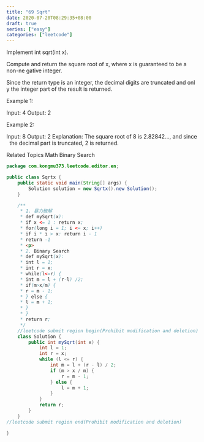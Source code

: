 ```yaml
---
title: "69 Sqrt"
date: 2020-07-20T08:29:35+08:00
draft: true
series: ["easy"]
categories: ["leetcode"]
---
```

Implement int sqrt(int x).

Compute and return the square root of x, where x is guaranteed to be a non-ne
gative integer. 

Since the return type is an integer, the decimal digits are truncated and onl
y the integer part of the result is returned. 

Example 1: 


Input: 4
Output: 2


Example 2: 


Input: 8
Output: 2
Explanation: The square root of 8 is 2.82842..., and since 
             the decimal part is truncated, 2 is returned.

Related Topics Math Binary Search
```java
package com.kongmu373.leetcode.editor.en;

public class Sqrtx {
    public static void main(String[] args) {
        Solution solution = new Sqrtx().new Solution();
    }

    /**
     * 1. 暴力破解
     * def mySqrt(x):
     * if x <= 1 : return x;
     * for(long i = 1; i <= x; i++)
     * if i * i > x: return i - 1
     * return -1
     * <p>
     * 2. Binary Search
     * def mySqrt(x):
     * int l = 1;
     * int r = x;
     * while(l<=r) {
     * int m = l + (r-l) /2;
     * if(m>x/m) {
     * r = m - 1;
     * } else {
     * l = m + 1;
     * }
     * }
     * return r;
     */
    //leetcode submit region begin(Prohibit modification and deletion)
    class Solution {
        public int mySqrt(int x) {
            int l = 1;
            int r = x;
            while (l <= r) {
                int m = l + (r - l) / 2;
                if (m > x / m) {
                    r = m - 1;
                } else {
                    l = m + 1;
                }
            }
            return r;
        }
    }
//leetcode submit region end(Prohibit modification and deletion)

}
```